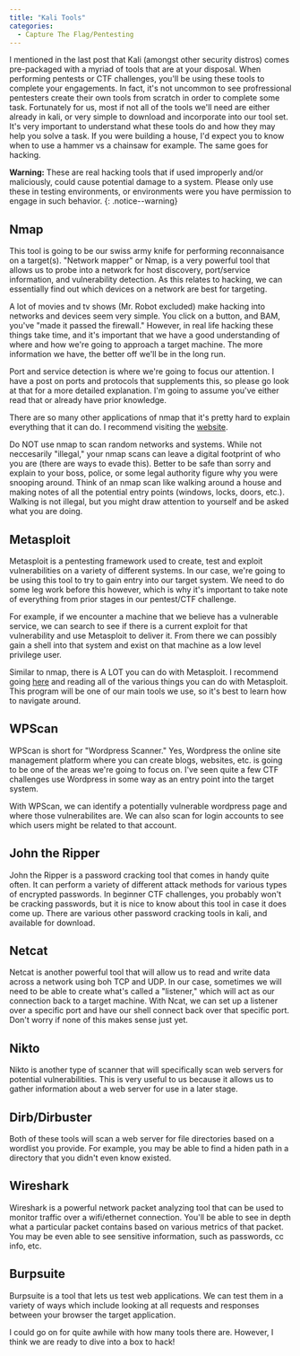 ```yaml
---
title: "Kali Tools"
categories:
  - Capture The Flag/Pentesting
---
```


I mentioned in the last post that Kali (amongst other security distros) comes pre-packaged with a myriad of tools that are at your disposal. When performing pentests or CTF challenges, you'll be using these tools to complete your engagements. In fact, it's not uncommon to see profressional pentesters create their own tools from scratch in order to complete some task. Fortunately for us, most if not all of the tools we'll need are either already in kali, or very simple to download and incorporate into our tool set. It's very important to understand what these tools do and how they may help you solve a task. If you were building a house, I'd expect you to know when to use a hammer vs a chainsaw for example. The same goes for hacking.

**Warning:** These are real hacking tools that if used improperly and/or maliciously, could cause potential damage to a system. Please only use these in testing environments, or environments were you have permission to engage in such behavior. 
{: .notice--warning} 

## Nmap

This tool is going to be our swiss army knife for performing reconnaisance on a target(s). "Network mapper" or Nmap, is a very powerful tool that allows us to probe into a network for host discovery, port/service information, and vulnerability detection. As this relates to hacking, we can essentially find out which devices on a network are best for targeting. 

A lot of movies and tv shows (Mr. Robot excluded) make hacking into networks and devices seem very simple. You click on a button, and BAM, you've "made it passed the firewall." However, in real life hacking these things take time, and it's important that we have a good understanding of where and how we're going to approach a target machine. The more information we have, the better off we'll be in the long run.

Port and service detection is where we're going to focus our attention. I have a post on ports and protocols that supplements this, so please go look at that for a more detailed explanation. I'm going to assume you've either read that or already have prior knowledge. 

There are so many other applications of nmap that it's pretty hard to explain everything that it can do. I recommend visiting the [website](https://www.nmap.org).

Do NOT use nmap to scan random networks and systems. While not neccesarily "illegal," your nmap scans can leave a digital footprint of who you are (there are ways to evade this). Better to be safe than sorry and explain to your boss, police, or some legal authority figure why you were snooping around. Think of an nmap scan like walking around a house and making notes of all the potential entry points (windows, locks, doors, etc.). Walking is not illegal, but you might draw attention to yourself and be asked what you are doing. 

## Metasploit

Metasploit is a pentesting framework used to create, test and exploit vulnerabilities on a variety of different systems. In our case, we're going to be using this tool to try to gain entry into our target system. We need to do some leg work before this however, which is why it's important to take note of everything from prior stages in our pentest/CTF challenge.

For example, if we encounter a machine that we believe has a vulnerable service, we can search to see if there is a current exploit for that vulnerability and use Metasploit to deliver it. From there we can possibly gain a shell into that system and exist on that machine as a low level privilege user.

Similar to nmap, there is A LOT you can do with Metasploit. I recommend going [here](https://www.offensive-security.com/metasploit-unleashed/) and reading all of the various things you can do with Metasploit. This program will be one of our main tools we use, so it's best to learn how to navigate around.

## WPScan

WPScan is short for "Wordpress Scanner." Yes, Wordpress the online site management platform where you can create blogs, websites, etc. is going to be one of the areas we're going to focus on. I've seen quite a few CTF challenges use Wordpress in some way as an entry point into the target system.

With WPScan, we can identify a potentially vulnerable wordpress page and where those vulnerabilites are. We can also scan for login accounts to see which users might be related to that account.

## John the Ripper

John the Ripper is a password cracking tool that comes in handy quite often. It can perform a variety of different attack methods for various types of encrypted passwords. In beginner CTF challenges, you probably won't be cracking passwords, but it is nice to know about this tool in case it does come up. There are various other password cracking tools in kali, and available for download.

## Netcat

Netcat is another powerful tool that will allow us to read and write data across a network using boh TCP and UDP. In our case, sometimes we will need to be able to create what's called a "listener," which will act as our connection back to a target machine. With Ncat, we can set up a listener over a specific port and have our shell connect back over that specific port. Don't worry if none of this makes sense just yet. 

## Nikto

Nikto is another type of scanner that will specifically scan web servers for potential vulnerabilities. This is very useful to us because it allows us to gather information about a web server for use in a later stage. 

## Dirb/Dirbuster

Both of these tools will scan a web server for file directories based on a wordlist you provide. For example, you may be able to find a hiden path in a directory that you didn't even know existed. 

## Wireshark

Wireshark is a powerful network packet analyzing tool that can be used to monitor traffic over a wifi/ethernet connection. You'll be able to see in depth what a particular packet contains based on various metrics of that packet. You may be even able to see sensitive information, such as passwords, cc info, etc. 

## Burpsuite

Burpsuite is a tool that lets us test web applications. We can test them in a variety of ways which include looking at all requests and responses between your browser the target application.

I could go on for quite awhile with how many tools there are. However, I think we are ready to dive into a box to hack! 
